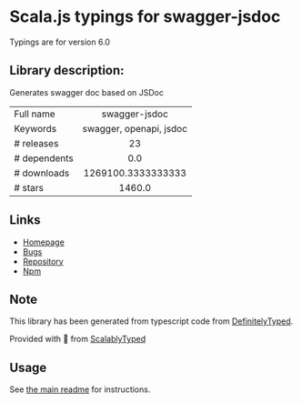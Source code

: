 
# Scala.js typings for swagger-jsdoc

Typings are for version 6.0

## Library description:
Generates swagger doc based on JSDoc

|                    |                 |
| ------------------ | :-------------: |
| Full name          | swagger-jsdoc |
| Keywords           | swagger, openapi, jsdoc |
| # releases         | 23 |
| # dependents       | 0.0 |
| # downloads        | 1269100.3333333333 |
| # stars            | 1460.0 |

## Links
- [Homepage](https://github.com/Surnet/swagger-jsdoc)
- [Bugs](https://github.com/Surnet/swagger-jsdoc/issues)
- [Repository](https://github.com/Surnet/swagger-jsdoc)
- [Npm](https://www.npmjs.com/package/swagger-jsdoc)
    


## Note
This library has been generated from typescript code from [DefinitelyTyped](https://definitelytyped.org).

Provided with :purple_heart: from [ScalablyTyped](https://github.com/oyvindberg/ScalablyTyped)

## Usage
See [the main readme](../../readme.md) for instructions.


